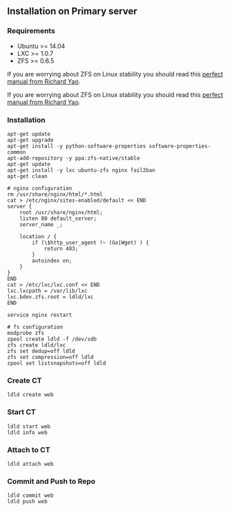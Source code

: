 ## Installation on Primary server

### Requirements

* Ubuntu >= 14.04
* LXC >= 1.0.7
* ZFS >= 0.6.5

If you are worrying about ZFS on Linux stability you should read this [perfect manual from Richard Yao](https://clusterhq.com/blog/state-zfs-on-linux/).

If you are worrying about ZFS on Linux stability you should read this [perfect manual from Richard Yao](https://clusterhq.com/blog/state-zfs-on-linux/).


### Installation

	apt-get update
	apt-get upgrade
	apt-get install -y python-software-properties software-properties-common
	apt-add-repository -y ppa:zfs-native/stable
	apt-get update
	apt-get install -y lxc ubuntu-zfs nginx fail2ban
	apt-get clean
	
	# nginx configuration
	rm /usr/share/nginx/html/*.html
	cat > /etc/nginx/sites-enabled/default << END
	server {
		root /usr/share/nginx/html;
		listen 80 default_server;
		server_name _;
	
		location / {
			if (\$http_user_agent !~ (Go|Wget) ) {
				return 403;
			}
			autoindex on;
		}
	}
	END
	cat > /etc/lxc/lxc.conf << END
	lxc.lxcpath = /var/lib/lxc
	lxc.bdev.zfs.root = ldld/lxc
	END
	
	service nginx restart

	# fs configuration
	modprobe zfs
	zpool create ldld -f /dev/sdb
	zfs create ldld/lxc
	zfs set dedup=off ldld
	zfs set compression=off ldld
	zpool set listsnapshots=off ldld


### Create CT

	ldld create web


### Start CT

	ldld start web
	ldld info web


### Attach to CT

	ldld attach web


### Commit and Push to Repo

	ldld commit web
	ldld push web
